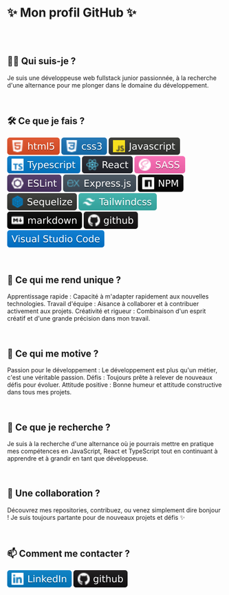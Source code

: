 # ✨ Mon profil GitHub ✨


<br>
<br>

## 👩‍💻 Qui suis-je ?

Je suis une développeuse web fullstack junior passionnée, à la recherche d'une alternance pour me plonger dans le domaine du développement.

<br>

## 🛠️ Ce que je fais ? 
   
![HTML](ressources/logo_html.svg) ![CSS](ressources/logo_css.svg) ![JS](ressources/logo_javascript.svg) ![TS](ressources/logo-typescript.svg) ![React](ressources/logo_react.svg) ![SASS](ressources/logo_saass.svg) ![eslint](ressources/logo_eslint.svg) ![express](ressources/logo_express.svg) ![NPM](ressources/logo_npm.svg) ![sequelize](ressources/logo_sequelize.svg) ![tailwind](ressources/logo_tailwind.svg) ![makdown](ressources/logo_markdown.svg) ![github](ressources/logo_github.svg) ![VSCode](ressources/logo_visualstudio.svg)

<br>

## 🌟 Ce qui me rend unique ?

Apprentissage rapide : Capacité à m'adapter rapidement aux nouvelles technologies.
Travail d'équipe : Aisance à collaborer et à contribuer activement aux projets.
Créativité et rigueur : Combinaison d'un esprit créatif et d'une grande précision dans mon travail.

<br>

## 🚀 Ce qui me motive ?

Passion pour le développement : Le développement est plus qu'un métier, c'est une véritable passion.
Défis : Toujours prête à relever de nouveaux défis pour évoluer.
Attitude positive : Bonne humeur et attitude constructive dans tous mes projets.

<br>

## 🔭 Ce que je recherche ?

Je suis à la recherche d'une alternance où je pourrais mettre en pratique mes compétences en JavaScript, React et TypeScript tout en continuant à apprendre et à grandir en tant que développeuse.

<br>

## 🤝 Une collaboration ?

Découvrez mes repositories, contribuez, ou venez simplement dire bonjour ! Je suis toujours partante pour de nouveaux projets et défis ✨

<br>

## 📫 Comment me contacter ?

[![linkedin](ressources/logo_linkedin.svg)](https://www.linkedin.com/in/gabrielle-pagnard-223b4a23/) 
[![github](ressources/logo_github.svg)](https://github.com/GabriellePagnard)